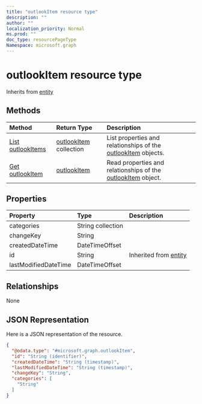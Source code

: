 ```yaml
---
title: "outlookItem resource type"
description: ""
author: ""
localization_priority: Normal
ms.prod: ""
doc_type: resourcePageType
Namespace: microsoft.graph
---
```



# outlookItem resource type




Inherits from [entity](../resources/entity.md)

## Methods
|Method|Return Type|Description|
|:---|:---|:---|
|[List outlookItems](../api/outlookitem-list.md)|[outlookItem](../resources/outlookItem.md) collection|List properties and relationships of the [outlookItem](../resources/outlookitem.md) objects.|
|[Get outlookItem](../api/outlookitem-get.md)|[outlookItem](../resources/outlookItem.md)|Read properties and relationships of the [outlookItem](../resources/outlookitem.md) object.|

## Properties
|Property|Type|Description|
|:---|:---|:---|
|categories|String collection||
|changeKey|String||
|createdDateTime|DateTimeOffset||
|id|String| Inherited from [entity](../resources/entity.md)|
|lastModifiedDateTime|DateTimeOffset||

## Relationships
None

## JSON Representation
Here is a JSON representation of the resource.
<!-- {
  "blockType": "resource",
  "keyProperty": "id",
  "@odata.type": "microsoft.graph.outlookItem",
  "baseType": "microsoft.graph.entity",
  "openType": false
}
-->
``` json
{
  "@odata.type": "#microsoft.graph.outlookItem",
  "id": "String (identifier)",
  "createdDateTime": "String (timestamp)",
  "lastModifiedDateTime": "String (timestamp)",
  "changeKey": "String",
  "categories": [
    "String"
  ]
}
```

